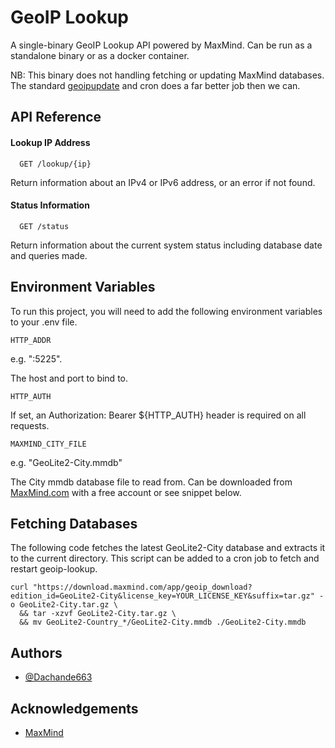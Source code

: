 # GeoIP Lookup

A single-binary GeoIP Lookup API powered by MaxMind. Can be run as a standalone binary or as a docker container.

NB: This binary does not handling fetching or updating MaxMind databases. The standard [geoipupdate](https://github.com/maxmind/geoipupdate) and cron does a far better job then we can.


## API Reference

#### Lookup IP Address

```http
  GET /lookup/{ip}
```

Return information about an IPv4 or IPv6 address, or an error if not found.

#### Status Information

```http
  GET /status
```

Return information about the current system status including database date and queries made.

## Environment Variables

To run this project, you will need to add the following environment variables to your .env file.

`HTTP_ADDR`

e.g. ":5225".

The host and port to bind to.

`HTTP_AUTH`

If set, an Authorization: Bearer ${HTTP_AUTH} header is required on all requests.

`MAXMIND_CITY_FILE`

e.g. "GeoLite2-City.mmdb"

The City mmdb database file to read from. Can be downloaded from [MaxMind.com](https://www.maxmind.com) with a free account or see snippet below.


## Fetching Databases

The following code fetches the latest GeoLite2-City database and extracts it to the current directory. This script can be added to a cron job to fetch and restart geoip-lookup.

````
curl "https://download.maxmind.com/app/geoip_download?edition_id=GeoLite2-City&license_key=YOUR_LICENSE_KEY&suffix=tar.gz" -o GeoLite2-City.tar.gz \
  && tar -xzvf GeoLite2-City.tar.gz \
  && mv GeoLite2-Country_*/GeoLite2-City.mmdb ./GeoLite2-City.mmdb
````


## Authors

- [@Dachande663](https://www.github.com/Dachande663)


## Acknowledgements

 - [MaxMind](https://www.maxmind.com)
 
